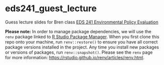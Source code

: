 # eds241_guest_lecture
Guess lecture slides for Bren class [EDS 241 Environmental Policy Evaluation](https://bren.ucsb.edu/courses/eds-241)

**Please note:** In order to manage package dependencies, we will use the `renv` package linked to [R Studio Package Manager](https://packagemanager.rstudio.com/client/#/). When you first clone this repo onto your machine, run `renv::restore()` to ensure you have all correct package versions installed in the project. Any time you install new packages or versions of packages, run `renv::snapshot()`.
Please see the `renv` page for more information: https://rstudio.github.io/renv/articles/renv.html.